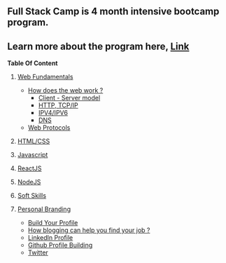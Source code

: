 ## Full Stack Camp is 4 month intensive bootcamp program.

Learn more about the program here, [Link](#)
---


**Table Of Content**


1.  [Web Fundamentals ](#1-web-fundamentals)

     - [How does the web work ?](#11-python)
        - [Client - Server model](#)
        - [HTTP, TCP/IP](#)
        - [IPV4/IPV6](#)
        - [DNS](#)
    - [Web Protocols](#)


2.  [HTML/CSS](#2-html-css)
    

3. [Javascript](#)
    
 
4. [ReactJS](#)
    
 

5. [NodeJS](#)
 


6. [Soft Skills](#)
 


5. [Personal Branding](#)
    - [Build Your Profile](#)
    - [How blogging can help you find your job ?](#)
    - [LinkedIn Profile](#)
    - [Github Profile Building](#)
    - [Twitter](#)
    